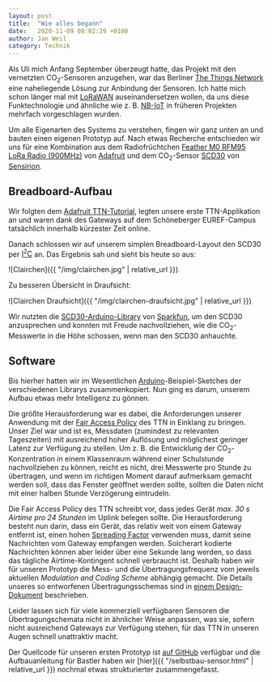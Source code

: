 ```yaml
---
layout: post
title:  "Wie alles begann"
date:   2020-11-09 08:02:29 +0100
author: Jan Weil
category: Technik
---
```


Als Uli mich Anfang September überzeugt hatte, das Projekt mit den vernetzten CO<sub>2</sub>-Sensoren anzugehen, war das Berliner [The Things Network](https://thethingsnetwork.org) eine naheliegende Lösung zur Anbindung der Sensoren. Ich hatte mich schon länger mal mit [LoRaWAN](https://de.wikipedia.org/wiki/Long_Range_Wide_Area_Network) auseinandersetzen wollen, da uns diese Funktechnologie und ähnliche wie z. B.  [NB-IoT](https://en.wikipedia.org/wiki/Narrowband_IoT) in früheren Projekten mehrfach vorgeschlagen wurden.

Um alle Eigenarten des Systems zu verstehen, fingen wir ganz unten an und bauten einen eigenen Prototyp auf. Nach etwas Recherche entschieden wir uns für eine Kombination aus dem Radiofrüchtchen [Feather M0 RFM95 LoRa Radio (900MHz)](https://www.adafruit.com/product/3178) von [Adafruit](https://www.adafruit.com) und dem CO<sub>2</sub>-Sensor [SCD30](https://www.sensirion.com/scd30/) von [Sensirion](https://www.sensirion.com).

## Breadboard-Aufbau

Wir folgten dem [Adafruit TTN-Tutorial](https://learn.adafruit.com/the-things-network-for-feather), legten unsere erste TTN-Applikation an und waren dank des Gateways auf dem Schöneberger EUREF-Campus tatsächlich innerhalb kürzester Zeit online.

Danach schlossen wir auf unserem simplen Breadboard-Layout den SCD30 per [I<sup>2</sup>C](https://de.wikipedia.org/wiki/I%C2%B2C) an. Das Ergebnis sah und sieht bis heute so aus:

![Clairchen]({{ "/img/clairchen.jpg" | relative_url }})

Zu besseren Übersicht in Draufsicht:

![Clairchen Draufsicht]({{ "/img/clairchen-draufsicht.jpg" | relative_url }})

Wir nutzten die [SCD30-Arduino-Library](https://github.com/sparkfun/SparkFun_SCD30_Arduino_Library) von [Sparkfun](https://www.sparkfun.com/), um den SCD30 anzusprechen und konnten mit Freude nachvollziehen, wie die CO<sub>2</sub>-Messwerte in die Höhe schossen, wenn man den SCD30 anhauchte.

## Software

Bis hierher hatten wir im Wesentlichen [Arduino](https://www.arduino.cc/)-Beispiel-Sketches der verschiedenen Librarys zusammenkopiert. Nun ging es darum, unserem Aufbau etwas mehr Intelligenz zu gönnen.

Die größte Herausforderung war es dabei, die Anforderungen unserer Anwendung mit der [Fair Access Policy](https://www.thethingsnetwork.org/docs/lorawan/duty-cycle.html) des TTN in Einklang zu bringen. Unser Ziel war und ist es, Messdaten (zumindest zu relevanten Tageszeiten) mit ausreichend hoher Auflösung und möglichest geringer Latenz zur Verfügung zu stellen. Um z. B. die Entwicklung der CO<sub>2</sub>-Konzentration in einem Klassenraum während einer Schulstunde nachvollziehen zu können, reicht es nicht, drei Messwerte pro Stunde zu übertragen, und wenn im richtigen Moment darauf aufmerksam gemacht werden soll, dass das Fenster geöffnet werden sollte, sollten die Daten nicht mit einer halben Stunde Verzögerung eintrudeln.

Die Fair Access Policy des TTN schreibt vor, dass jedes Gerät *max. 30 s Airtime pro 24 Stunden* im Uplink belegen sollte. Die Herausforderung besteht nun darin, dass ein Gerät, das relativ weit von einem Gateway entfernt ist, einen hohen [Spreading Factor](https://www.thethingsnetwork.org/docs/lorawan/modulation-data-rate.html) verwenden muss, damit seine Nachrichten vom Gateway empfangen werden.  Solcherart kodierte Nachrichten können aber leider über eine Sekunde lang werden, so dass das tägliche Airtime-Kontingent schnell verbraucht ist.  Deshalb haben wir für unseren Prototyp die Mess- und die Übertragungsfrequenz vom jeweils aktuellen _Modulation and Coding Scheme_ abhängig gemacht. Die Details unseres so entworfenen Übertragungsschemas sind in [einem Design-Dokument](https://github.com/ClairBerlin/clair-doc/blob/master/node-protocol/sampling-and-transmission-scheme.pdf) beschrieben.

Leider lassen sich für viele kommerziell verfügbaren Sensoren die Übertragungschemata nicht in ähnlicher Weise anpassen, was sie, sofern nicht ausreichend Gateways zur Verfügung stehen, für das TTN in unseren Augen schnell unattraktiv macht.

Der Quellcode für unseren ersten Prototyp ist [auf GitHub](https://github.com/ClairBerlin/clairchen) verfügbar und die Aufbauanleitung für Bastler haben wir [hier]({{ "/selbstbau-sensor.html" | relative_url }}) nochmal etwas strukturierter zusammengefasst.
